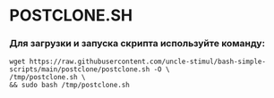 # POSTCLONE.SH
### Для загрузки и запуска скрипта используйте команду:
```
wget https://raw.githubusercontent.com/uncle-stimul/bash-simple-scripts/main/postclone/postclone.sh -O \
/tmp/postclone.sh \
&& sudo bash /tmp/postclone.sh
```
